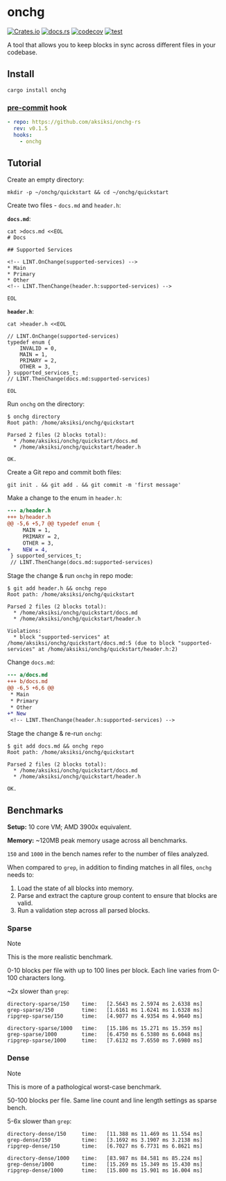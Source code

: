 # onchg

[![Crates.io](https://img.shields.io/crates/v/onchg)](https://crates.io/crates/onchg)
[![docs.rs](https://img.shields.io/docsrs/onchg?label=docs.rs)](https://docs.rs/onchg/)
[![codecov](https://codecov.io/gh/aksiksi/onchg-rs/graph/badge.svg?token=CGR9Q13W9Q)](https://codecov.io/gh/aksiksi/onchg-rs)
[![test](https://github.com/aksiksi/onchg-rs/actions/workflows/test.yml/badge.svg)](https://github.com/aksiksi/onchg-rs/actions/workflows/test.yml)

A tool that allows you to keep blocks in sync across different files in your codebase.

## Install

```
cargo install onchg
```

### [pre-commit](https://pre-commit.com/) hook

```yaml
- repo: https://github.com/aksiksi/onchg-rs
  rev: v0.1.5
  hooks:
    - onchg
```

## Tutorial

Create an empty directory:

```
mkdir -p ~/onchg/quickstart && cd ~/onchg/quickstart
```

Create two files - `docs.md` and `header.h`:

**`docs.md`**:

```
cat >docs.md <<EOL
# Docs

## Supported Services

<!-- LINT.OnChange(supported-services) -->
* Main
* Primary
* Other
<!-- LINT.ThenChange(header.h:supported-services) -->

EOL
```

**`header.h`**:

```
cat >header.h <<EOL

// LINT.OnChange(supported-services)
typedef enum {
    INVALID = 0,
    MAIN = 1,
    PRIMARY = 2,
    OTHER = 3,
} supported_services_t;
// LINT.ThenChange(docs.md:supported-services)

EOL
```

Run `onchg` on the directory:

```
$ onchg directory
Root path: /home/aksiksi/onchg/quickstart

Parsed 2 files (2 blocks total):
  * /home/aksiksi/onchg/quickstart/docs.md
  * /home/aksiksi/onchg/quickstart/header.h

OK.
```

Create a Git repo and commit both files:

```
git init . && git add . && git commit -m 'first message'
```

Make a change to the enum in `header.h`:

```diff
--- a/header.h
+++ b/header.h
@@ -5,6 +5,7 @@ typedef enum {
     MAIN = 1,
     PRIMARY = 2,
     OTHER = 3,
+    NEW = 4,
 } supported_services_t;
 // LINT.ThenChange(docs.md:supported-services)
```

Stage the change & run `onchg` in repo mode:

```
$ git add header.h && onchg repo
Root path: /home/aksiksi/onchg/quickstart

Parsed 2 files (2 blocks total):
  * /home/aksiksi/onchg/quickstart/docs.md
  * /home/aksiksi/onchg/quickstart/header.h

Violations:
  * block "supported-services" at /home/aksiksi/onchg/quickstart/docs.md:5 (due to block "supported-services" at /home/aksiksi/onchg/quickstart/header.h:2)
```

Change `docs.md`:

```diff
--- a/docs.md
+++ b/docs.md
@@ -6,5 +6,6 @@
 * Main
 * Primary
 * Other
+* New
 <!-- LINT.ThenChange(header.h:supported-services) -->
```

Stage the change & re-run `onchg`:

```
$ git add docs.md && onchg repo
Root path: /home/aksiksi/onchg/quickstart

Parsed 2 files (2 blocks total):
  * /home/aksiksi/onchg/quickstart/docs.md
  * /home/aksiksi/onchg/quickstart/header.h

OK.
```

## Benchmarks

**Setup:** 10 core VM; AMD 3900x equivalent.

**Memory:** ~120MB peak memory usage across all benchmarks.

`150` and `1000` in the bench names refer to the number of files analyzed.

When compared to `grep`, in addition to finding matches in all files, `onchg` needs to:

1. Load the state of all blocks into memory.
2. Parse and extract the capture group content to ensure that blocks are valid.
3. Run a validation step across all parsed blocks.

### Sparse

> [!NOTE]
> This is the more realistic benchmark.

0-10 blocks per file with up to 100 lines per block. Each line varies from 0-100 characters long.

~2x slower than `grep`:

```
directory-sparse/150    time:   [2.5643 ms 2.5974 ms 2.6338 ms]
grep-sparse/150         time:   [1.6161 ms 1.6241 ms 1.6328 ms]
ripgrep-sparse/150      time:   [4.9077 ms 4.9354 ms 4.9640 ms]

directory-sparse/1000   time:   [15.186 ms 15.271 ms 15.359 ms]
grep-sparse/1000        time:   [6.4750 ms 6.5380 ms 6.6048 ms]
ripgrep-sparse/1000     time:   [7.6132 ms 7.6550 ms 7.6980 ms]
```

### Dense

> [!NOTE]
> This is more of a pathological worst-case benchmark.

50-100 blocks per file. Same line count and line length settings as sparse bench.

5-6x slower than `grep`:

```
directory-dense/150     time:   [11.388 ms 11.469 ms 11.554 ms]
grep-dense/150          time:   [3.1692 ms 3.1907 ms 3.2138 ms]
ripgrep-dense/150       time:   [6.7027 ms 6.7731 ms 6.8621 ms]

directory-dense/1000    time:   [83.987 ms 84.581 ms 85.224 ms]
grep-dense/1000         time:   [15.269 ms 15.349 ms 15.430 ms]
ripgrep-dense/1000      time:   [15.800 ms 15.901 ms 16.004 ms]
```

